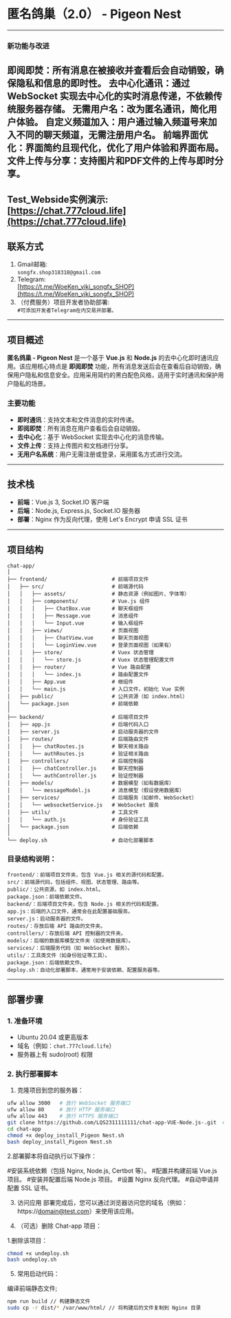 # 匿名鸽巢（2.0） - Pigeon Nest
---
### 新功能与改进
**即阅即焚**：所有消息在被接收并查看后会自动销毁，确保隐私和信息的即时性。
**去中心化通讯**：通过 WebSocket 实现去中心化的实时消息传递，不依赖传统服务器存储。
**无需用户名**：改为匿名通讯，简化用户体验。
**自定义频道加入**：用户通过输入频道号来加入不同的聊天频道，无需注册用户名。
**前端界面优化**：界面简约且现代化，优化了用户体验和界面布局。
**文件上传与分享**：支持图片和PDF文件的上传与即时分享。
---
Test_Webside实例演示:  
[https://chat.777cloud.life](https://chat.777cloud.life)
---
## 联系方式

1. Gmail邮箱:  
   `songfx.shop318318@gmail.com`
2. Telegram:  
   [https://t.me/WoeKen_viki_songfx_SHOP](https://t.me/WoeKen_viki_songfx_SHOP)
3. （付费服务）项目开发者协助部署:  
   `#可添加开发者Telegram在内交易并部署。`
---

## 项目概述

**匿名鸽巢 - Pigeon Nest** 是一个基于 **Vue.js** 和 **Node.js** 的去中心化即时通讯应用。该应用核心特点是 **即阅即焚** 功能，所有消息发送后会在查看后自动销毁，确保用户隐私和信息安全。应用采用简约的黑白配色风格，适用于实时通讯和保护用户隐私的场景。

### 主要功能

- **即时通讯**：支持文本和文件消息的实时传递。
- **即阅即焚**：所有消息在用户查看后会自动销毁。
- **去中心化**：基于 WebSocket 实现去中心化的消息传输。
- **文件上传**：支持上传图片和文档进行分享。
- **无用户名系统**：用户无需注册或登录，采用匿名方式进行交流。

---

## 技术栈

- **前端**：Vue.js 3, Socket.IO 客户端
- **后端**：Node.js, Express.js, Socket.IO 服务器
- **部署**：Nginx 作为反向代理，使用 Let's Encrypt 申请 SSL 证书

---

## 项目结构
```
chat-app/
│
├── frontend/                     # 前端项目文件
│   ├── src/                      # 前端源代码
│   │   ├── assets/               # 静态资源（例如图片、字体等）
│   │   ├── components/           # Vue.js 组件
│   │   │   ├── ChatBox.vue       # 聊天框组件
│   │   │   ├── Message.vue       # 消息组件
│   │   │   └── Input.vue         # 输入框组件
│   │   ├── views/                # 页面视图
│   │   │   ├── ChatView.vue      # 聊天页面视图
│   │   │   └── LoginView.vue     # 登录页面视图（如果有）
│   │   ├── store/                # Vuex 状态管理
│   │   │   └── store.js          # Vuex 状态管理配置文件
│   │   ├── router/               # Vue 路由配置
│   │   │   └── index.js          # 路由配置文件
│   │   ├── App.vue               # 根组件
│   │   └── main.js               # 入口文件，初始化 Vue 实例
│   ├── public/                   # 公共资源（如 index.html）
│   └── package.json              # 前端依赖
│
├── backend/                      # 后端项目文件
│   ├── app.js                    # 后端代码入口
│   ├── server.js                 # 启动服务器的文件
│   ├── routes/                   # 后端路由文件
│   │   ├── chatRoutes.js         # 聊天相关路由
│   │   └── authRoutes.js         # 验证相关路由
│   ├── controllers/              # 后端控制器
│   │   ├── chatController.js     # 聊天控制器
│   │   └── authController.js     # 验证控制器
│   ├── models/                   # 数据模型（如有数据库）
│   │   └── messageModel.js       # 消息模型（假设使用数据库）
│   ├── services/                 # 后端服务（如邮件、WebSocket）
│   │   └── websocketService.js   # WebSocket 服务
│   ├── utils/                    # 工具文件
│   │   └── auth.js               # 身份验证工具
│   └── package.json              # 后端依赖
│
└── deploy.sh                     # 自动化部署脚本
```
### 目录结构说明：
```
frontend/：前端项目文件夹，包含 Vue.js 相关的源代码和配置。
src/：前端源代码，包括组件、视图、状态管理、路由等。
public/：公共资源，如 index.html。
package.json：前端依赖文件。
backend/：后端项目文件夹，包含 Node.js 相关的代码和配置。
app.js：后端的入口文件，通常会在此配置基础服务。
server.js：启动服务器的文件。
routes/：存放后端 API 路由的文件夹。
controllers/：存放后端 API 控制器的文件夹。
models/：后端的数据库模型文件夹（如使用数据库）。
services/：后端服务代码（如 WebSocket 服务）。
utils/：工具类文件（如身份验证等工具）。
package.json：后端依赖文件。
deploy.sh：自动化部署脚本，通常用于安装依赖、配置服务器等。
```

---

## 部署步骤

### 1. 准备环境

- Ubuntu 20.04 或更高版本
- 域名（例如：`chat.777cloud.life`）
- 服务器上有 sudo(root) 权限

### 2. 执行部署脚本

1. 克隆项目到您的服务器：

```bash
ufw allow 3000   # 放行 WebSocket 服务端口
ufw allow 80     # 放行 HTTP 服务端口
ufw allow 443    # 放行 HTTPS 服务端口
git clone https://github.com/LQS2311111111/chat-app-VUE-Node.js-.git  # 拉取 GitHub 项目
cd chat-app
chmod +x deploy_install_Pigeon Nest.sh
bash deploy_install_Pigeon Nest.sh
```
2.部署脚本将自动执行以下操作：

#安装系统依赖（包括 Nginx, Node.js, Certbot 等）。
#配置并构建前端 Vue.js 项目。
#安装并配置后端 Node.js 项目。
#设置 Nginx 反向代理。
#自动申请并配置 SSL 证书。

3. 访问应用
部署完成后，您可以通过浏览器访问您的域名（例如：https://domain@test.com）来使用该应用。

4. （可选）删除 Chat-app 项目：

1.删除该项目：
```bash
chmod +x undeploy.sh
bash undeploy.sh
```

5. 常用启动代码：
   
编译前端静态文件;

```bash
npm run build // 构建静态文件
sudo cp -r dist/* /var/www/html/ // 将构建后的文件复制到 Nginx 目录
```
